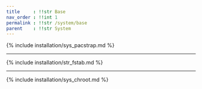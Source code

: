 ```yaml
---
title     : !!str Base
nav_order : !!int 1
permalink : !!str /system/base
parent    : !!str System
---
```


{% include installation/sys_pacstrap.md %}

---

{% include installation/str_fstab.md %}

---

{% include installation/sys_chroot.md %}
